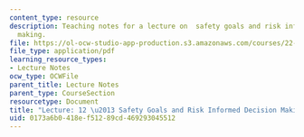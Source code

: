 ```yaml
---
content_type: resource
description: Teaching notes for a lecture on  safety goals and risk informed decision
  making.
file: https://ol-ocw-studio-app-production.s3.amazonaws.com/courses/22-091-nuclear-reactor-safety-spring-2008/0173a6b0418ef51289cd469293045512_MIT22_091S08_lec12note.pdf
file_type: application/pdf
learning_resource_types:
- Lecture Notes
ocw_type: OCWFile
parent_title: Lecture Notes
parent_type: CourseSection
resourcetype: Document
title: "Lecture: 12 \u2013 Safety Goals and Risk Informed Decision Making"
uid: 0173a6b0-418e-f512-89cd-469293045512
---
```

